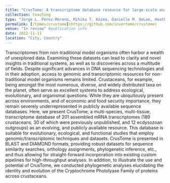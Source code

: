 ```yaml
---
title: "CrusTome: A transcriptome database resource for large-scale analyses across Crustacea"
collection: teaching
type: "Jorge L. Pérez-Moreno, Mihika T. Kozma, Danielle M. DeLeo, Heather D. Bracken-Grissom, David S. Durica, and Donald L. Mykles" #Authors
permalink: [/tomes/crustome](https://github.com/invertome/crustome)
venue: "In review" #publication info
date: 2022-11-11
location: "City, Country"
---
```


Transcriptomes from non-traditional model organisms often harbor a wealth of unexplored data. Examining these datasets can lead to clarity and novel insights in traditional systems, as well as to discoveries across a multitude of fields. Despite significant advances in DNA sequencing technologies and in their adoption, access to genomic and transcriptomic resources for non-traditional model organisms remains limited. Crustaceans, for example, being amongst the most numerous, diverse, and widely distributed taxa on the planet, often serve as excellent systems to address ecological, evolutionary, and organismal questions. While they are ubiquitously present across environments, and of economic and food security importance, they remain severely underrepresented in publicly available sequence databases. Here, we present CrusTome, a multi-species, multi-tissue, transcriptome database of 201 assembled mRNA transcriptomes (189 crustaceans, 30 of which were previously unpublished, and 12 ecdysozoan outgroups) as an evolving, and publicly available resource. This database is suitable for evolutionary, ecological, and functional studies that employ genomic/transcriptomic techniques and datasets. CrusTome is presented in BLAST and DIAMOND formats, providing robust datasets for sequence similarity searches, orthology assignments, phylogenetic inference, etc., and thus allowing for straight-forward incorporation into existing custom pipelines for high-throughput analyses. In addition, to illustrate the use and potential of CrusTome, we conducted phylogenetic analyses elucidating the identity and evolution of the Cryptochrome Photolyase Family of proteins across crustaceans.
